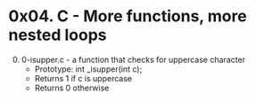 # 0x04. C - More functions, more nested loops

0. 0-isupper.c - a function that checks for uppercase character
	* Prototype: int _isupper(int c);
	* Returns 1 if c is uppercase
	* Returns 0 otherwise
